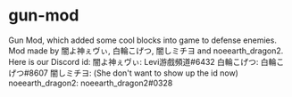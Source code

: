 # gun-mod
Gun Mod, which added some cool blocks into game to defense enemies. Mod made by 闇よ神ぇヴぃ, 白輪こげつ, 闇しミチヨ and noeearth_dragon2.
Here is our Discord id:
闇よ神ぇヴぃ: Levi游戲頻道#6432
白輪こげつ: 白輪こげつ#8607
闇しミチヨ: (She don't want to show up the id now)
noeearth_dragon2: noeearth_dragon2#0328
